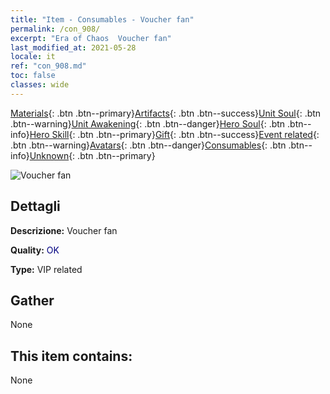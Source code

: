 ```yaml
---
title: "Item - Consumables - Voucher fan"
permalink: /con_908/
excerpt: "Era of Chaos  Voucher fan"
last_modified_at: 2021-05-28
locale: it
ref: "con_908.md"
toc: false
classes: wide
---
```

 [Materials](/ItemsIT/){: .btn .btn--primary}[Artifacts](/ItemsIT/Artifacts/){: .btn .btn--success}[Unit Soul](/ItemsIT/UnitSoul/){: .btn .btn--warning}[Unit Awakening](/ItemsIT/UnitAwakening/){: .btn .btn--danger}[Hero Soul](/ItemsIT/HeroSoul/){: .btn .btn--info}[Hero Skill](/ItemsIT/HeroSkill/){: .btn .btn--primary}[Gift](/ItemsIT/Gift/){: .btn .btn--success}[Event related](/ItemsIT/Events/){: .btn .btn--warning}[Avatars](/ItemsIT/Avatars/){: .btn .btn--danger}[Consumables](/ItemsIT/Consumables/){: .btn .btn--info}[Unknown](/ItemsIT/Unknown/){: .btn .btn--primary}

 ![Voucher fan](/images/t/i_120.png)

## Dettagli
 **Descrizione:** Voucher fan

 **Quality:** <span style="color: #000080">OK</span>

 **Type:** VIP related

## Gather

  None

## This item contains:

  None

